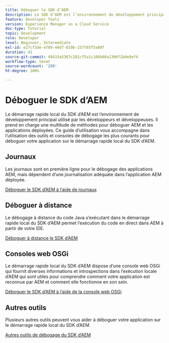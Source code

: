 ```yaml
---
title: Déboguer le SDK d’AEM
description: Le SDK d’AEM est l’environnement de développement principal utilisé par les développeurs et développeuses. Il prend en charge une multitude de méthodes pour déboguer AEM et les applications déployées.
feature: Developer Tools
version: Experience Manager as a Cloud Service
doc-type: Tutorial
topic: Development
role: Developer
level: Beginner, Intermediate
exl-id: e27cf3de-ef89-44d7-819b-157f85f5a80f
duration: 41
source-git-commit: 48433a5367c281cf5a1c106b08a1306f1b0e8ef4
workflow-type: tm+mt
source-wordcount: '209'
ht-degree: 100%

---
```


# Déboguer le SDK d’AEM

Le démarrage rapide local du SDK d’AEM est l’environnement de développement principal utilisé par les développeurs et développeuses. Il prend en charge une multitude de méthodes pour déboguer AEM et les applications déployées. Ce guide d’utilisation vous accompagne dans l’utilisation des outils et consoles de débogage les plus courants pour déboguer votre application sur le démarrage rapide local du SDK d’AEM.

## Journaux

Les journaux sont en première ligne pour le débogage des applications AEM, mais dépendent d’une journalisation adéquate dans l’application AEM déployée.

[Déboguer le SDK d’AEM à l’aide de journaux](./logs.md)

## Déboguer à distance

Le débogage à distance du code Java s’exécutant dans le démarrage rapide local du SDK d’AEM permet l’exécution du code en direct dans AEM à partir de votre IDE.

[Déboguer à distance le SDK d’AEM](./remote-debugging.md)

## Consoles web OSGi

Le démarrage rapide local du SDK d’AEM dispose d’une console web OSGi qui fournit diverses informations et introspections dans l’exécution locale d’AEM qui sont utiles pour comprendre comment votre application est reconnue par AEM et comment elle fonctionne en son sein.

[Déboguer le SDK d’AEM à l’aide de la console web OSGi](./osgi-web-consoles.md)

## Autres outils

Plusieurs autres outils peuvent vous aider à déboguer votre application sur le démarrage rapide local du SDK d’AEM.

[Autres outils de débogage du SDK d’AEM](./other-tools.md)
